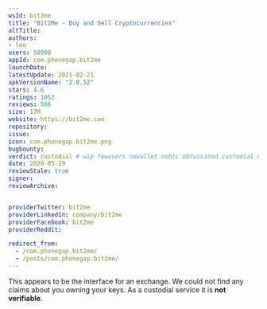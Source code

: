 ```yaml
---
wsId: bit2me
title: "Bit2Me - Buy and Sell Cryptocurrencies"
altTitle: 
authors:
- leo
users: 50000
appId: com.phonegap.bit2me
launchDate: 
latestUpdate: 2021-02-21
apkVersionName: "2.0.52"
stars: 4.6
ratings: 1052
reviews: 566
size: 17M
website: https://bit2me.com
repository: 
issue: 
icon: com.phonegap.bit2me.png
bugbounty: 
verdict: custodial # wip fewusers nowallet nobtc obfuscated custodial nosource nonverifiable reproducible bounty defunct
date: 2020-05-29
reviewStale: true
signer: 
reviewArchive:


providerTwitter: bit2me
providerLinkedIn: company/bit2me
providerFacebook: bit2me
providerReddit: 

redirect_from:
  - /com.phonegap.bit2me/
  - /posts/com.phonegap.bit2me/
---
```



This appears to be the interface for an exchange. We could not find any claims
about you owning your keys. As a custodial service it is **not verifiable**.

